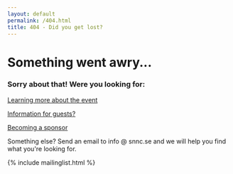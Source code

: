 ```yaml
---
layout: default
permalink: /404.html
title: 404 - Did you get lost?
---
```


<div class="error-bg">
  <div class="container">
    <div class="text-block">
      <div class="header-block">
        <h1>Something went awry...</h1>
          <h3>
            Sorry about that! Were you looking for:
          </h3>
          <p>
          	<a href="/about">Learning more about the event</a>
          </p>
          <p>
          	<a href="/guests">Information for guests?</a>
          </p>
          <p>
          	<a href="/sponsors">Becoming a sponsor</a>
          </p>
          <p>
          	Something else? Send an email to info @ snnc.se and we will help you find what you're looking for. 
          </p>
      </div>
		</div>
	</div>
  {% include mailinglist.html %}
</div>